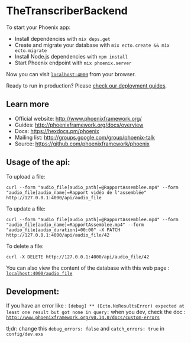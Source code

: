 # TheTranscriberBackend

To start your Phoenix app:

  * Install dependencies with `mix deps.get`
  * Create and migrate your database with `mix ecto.create && mix ecto.migrate`
  * Install Node.js dependencies with `npm install`
  * Start Phoenix endpoint with `mix phoenix.server`

Now you can visit [`localhost:4000`](http://localhost:4000) from your browser.

Ready to run in production? Please
[check our deployment guides](http://www.phoenixframework.org/docs/deployment).

## Learn more

  * Official website: http://www.phoenixframework.org/
  * Guides: http://phoenixframework.org/docs/overview
  * Docs: https://hexdocs.pm/phoenix
  * Mailing list: http://groups.google.com/group/phoenix-talk
  * Source: https://github.com/phoenixframework/phoenix

## Usage of the api:

To upload a file:

`curl --form "audio_file[audio_path]=@RapportAssemblee.mp4" --form "audio_file[audio_name]=Rapport vidéo de l'assemblée"  http://127.0.0.1:4000/api/audio_file`

To update a file:

`curl --form "audio_file[audio_path]=@RapportAssemblee.mp4" --form "audio_file[audio_name]=RapportAssemblee.mp4" --form "audio_file[audio_duration]=00:00" -X PATCH http://127.0.0.1:4000/api/audio_file/42`

To delete a file:

`curl -X DELETE http://127.0.0.1:4000/api/audio_file/42`

You can also view the content of the database with this web page :
[`localhost:4000/audio_file`](http://127.0.0.1:4000/audio_file)

## Development:
If you have an error like : `[debug] ** (Ecto.NoResultsError) expected at least one result but got none in query:` when you dev, check the doc :
[`http://www.phoenixframework.org/v0.14.0/docs/custom-errors`](http://www.phoenixframework.org/v0.14.0/docs/custom-errors)

tl;dr: change this `debug_errors: false` and `catch_errors: true` in
`config/dev.exs`

